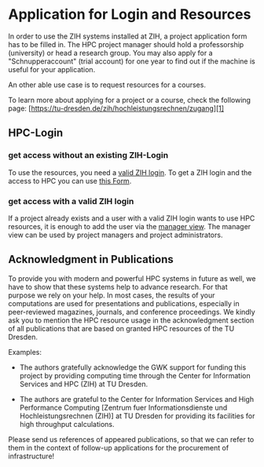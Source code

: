 # Application for Login and Resources

In order to use the ZIH systems installed at ZIH, a project application form has to be filled in.
The HPC project manager should hold a professorship (university) or head a research group. You may
also apply for a "Schnupperaccount" (trial account) for one year to find out if the machine is
useful for your application.

An other able use case is to request resources for a courses.

To learn more about applying for a project or a course,
check the following page:
[https://tu-dresden.de/zih/hochleistungsrechnen/zugang][1]

## HPC-Login

### get access without an existing ZIH-Login

To use the resources, you need a [valid ZIH login][2]. To get a ZIH login and the
access to HPC you can use
[this Form][4].

### get access with a valid ZIH login

If a project already exists and a user with a valid ZIH login wants
to use HPC resources, it is enough to add the user via the [manager view][3].
The manager view can be used by project managers and project administrators.

## Acknowledgment in Publications

To provide you with modern and powerful HPC systems in future as well,
we have to show that these systems help to advance research.
For that purpose we rely on your help.
In most cases, the results of your computations are used for
presentations and publications, especially in peer-reviewed
magazines, journals, and conference proceedings.
We kindly ask you to mention the HPC resource usage in the acknowledgment
section of all publications that are based on granted HPC resources of the TU Dresden.

Examples:

- The authors gratefully acknowledge the GWK support for funding
  this project by providing computing time through the Center
  for Information Services and HPC (ZIH) at TU Dresden.

- The authors are grateful to the Center for Information Services
  and High Performance Computing [Zentrum fuer Informationsdienste
  und Hochleistungsrechnen (ZIH)] at TU Dresden for providing
  its facilities for high throughput calculations.

Please send us references of appeared publications, so that
we can refer to them in the context of follow-up applications
for the procurement of infrastructure!

[1]: https://tu-dresden.de/zih/hochleistungsrechnen/zugang
[2]: https://tu-dresden.de/zih/dienste/service-katalog/zugangsvoraussetzung
[3]: https://doc.zih.tu-dresden.de/application/project_management/#manage-project-members-dis-enable
[4]: https://selfservice.zih.tu-dresden.de/l/index.php/hpclogin
